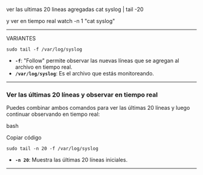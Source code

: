ver las ultimas 20 lineas agregadas
cat syslog | tail -20 

y ver en tiempo real
watch -n 1 "cat syslog"



-- -- 
VARIANTES 


`sudo tail -f /var/log/syslog`

- **`-f`**: "Follow" permite observar las nuevas líneas que se agregan al archivo en tiempo real.
- **`/var/log/syslog`**: Es el archivo que estás monitoreando.


- -- ---

### Ver las últimas 20 líneas y observar en tiempo real

Puedes combinar ambos comandos para ver las últimas 20 líneas y luego continuar observando en tiempo real:

bash

Copiar código

`sudo tail -n 20 -f /var/log/syslog`

- **`-n 20`**: Muestra las últimas 20 líneas iniciales.
-- --

